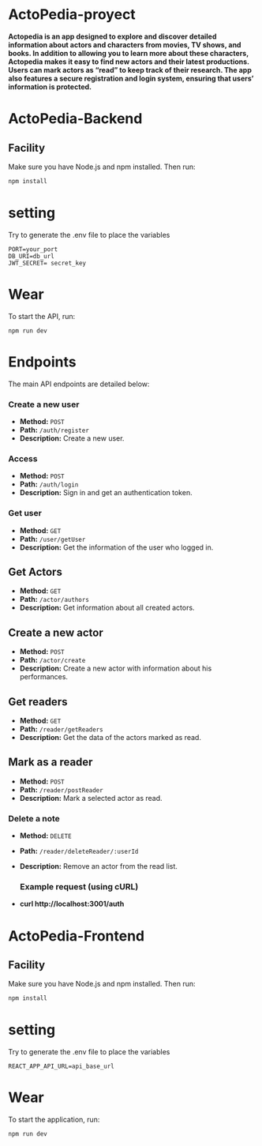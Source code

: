 # ActoPedia-proyect

__Actopedia is an app designed to explore and discover detailed information about actors and characters from movies, TV shows, and books. In addition to allowing you to learn more about these characters, Actopedia makes it easy to find new actors and their latest productions. Users can mark actors as “read” to keep track of their research. The app also features a secure registration and login system, ensuring that users’ information is protected.__

# ActoPedia-Backend

## Facility
Make sure you have Node.js and npm installed. Then run:

```bash
npm install
```

# setting
Try to generate the .env file to place the variables

```
PORT=your_port
DB_URI=db_url
JWT_SECRET= secret_key
```

# Wear

To start the API, run:
```
npm run dev
```
# Endpoints
The main API endpoints are detailed below:

### Create a new user
- **Method:** `POST`
- **Path:** `/auth/register`
- **Description:** Create a new user.

### Access
- **Method:** `POST`
- **Path:** `/auth/login`
- **Description:** Sign in and get an authentication token.

### Get user
- **Method:** `GET`
- **Path:** `/user/getUser`
- **Description:** Get the information of the user who logged in.

## Get Actors
- **Method:** `GET`
- **Path:** `/actor/authors`
- **Description:** Get information about all created actors.

## Create a new actor
- **Method:** `POST`
- **Path:** `/actor/create`
- **Description:** Create a new actor with information about his performances.

## Get readers
- **Method:** `GET`
- **Path:** `/reader/getReaders`
- **Description:** Get the data of the actors marked as read.

## Mark as a reader
- **Method:** `POST`
- **Path:** `/reader/postReader`
- **Description:** Mark a selected actor as read.

### Delete a note

- **Method:** `DELETE`
- **Path:** `/reader/deleteReader/:userId`
- **Description:** Remove an actor from the read list.

  ### Example request (using cURL)
- **curl http://localhost:3001/auth**


# ActoPedia-Frontend
  
## Facility
Make sure you have Node.js and npm installed. Then run:

```bash
npm install
```

# setting
Try to generate the .env file to place the variables

```
REACT_APP_API_URL=api_base_url
```

# Wear
To start the application, run:
```
npm run dev
```



